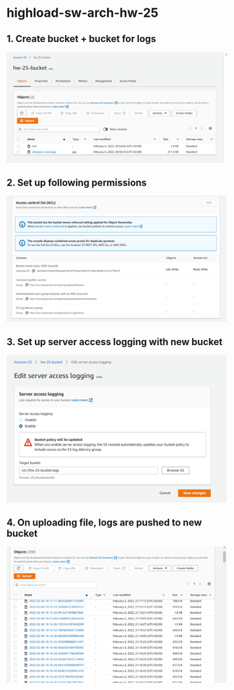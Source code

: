# highload-sw-arch-hw-25

## 1. Create bucket + bucket for logs
![alt text](./images/bucket.png)

## 2. Set up following permissions
![alt text](./images/permissions.png)

## 3. Set up server access logging with new bucket
![alt text](./images/server-access-logging.png)

## 4. On uploading file, logs are pushed to new bucket
![alt text](./images/bucket-logs.png)
